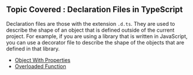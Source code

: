 ## Topic Covered : Declaration Files in TypeScript

Declaration files are those with the extension `.d.ts`. They are used to describe the shape of an object that is defined outside of the current project. For example, if you are using a library that is written in JavaScript, you can use a decorator file to describe the shape of the objects that are defined in that library.

-   [Object With Properties](./object-with-properties/)
-   [Overloaded Function](./overloaded-function/)
